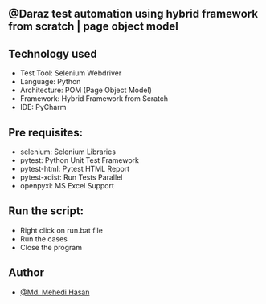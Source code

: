 ## @Daraz test automation using hybrid framework from scratch | page object model

## Technology used

- Test Tool: Selenium Webdriver
- Language: Python
- Architecture: POM (Page Object Model)
- Framework: Hybrid Framework from Scratch
- IDE: PyCharm

## Pre requisites:

- selenium: Selenium Libraries
- pytest: Python Unit Test Framework
- pytest-html: Pytest HTML Report
- pytest-xdist: Run Tests Parallel
- openpyxl: MS Excel Support

## Run the script:

- Right click on run.bat file
- Run the cases
- Close the program

## Author

- [@Md. Mehedi Hasan](https://github.com/mehedi9021)

